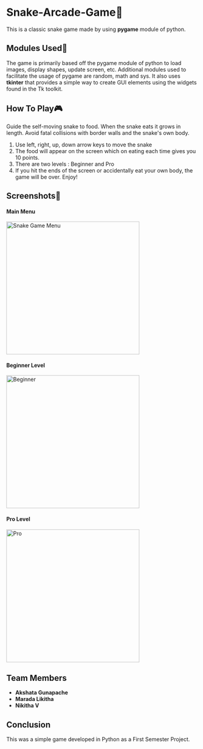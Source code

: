 # Snake-Arcade-Game🐍
 This is a classic snake game made by using **pygame** module of python.
 
 ## Modules Used🧩
 The game is primarily based off the pygame module of python to load images, display shapes, update screen, etc. Additional modules used to facilitate the usage of pygame are
 random, math and sys. It also uses **tkinter** that provides a simple way to create GUI elements using the widgets found in the Tk toolkit. 
 
 ## How To Play🎮
Guide the self-moving snake to food. When the snake eats it grows in length. Avoid fatal collisions with
border walls and the snake's own body.
1. Use left, right, up, down arrow keys to move the snake
2. The food will appear on the screen which on eating each time gives you 10 points.
3. There are two levels : Beginner and Pro
4. If you hit the ends of the screen or accidentally eat your own body, the game will be over.
Enjoy!

## Screenshots📸
<p align="center">
  <h4>Main Menu</h4>
  <img src="https://i.imgur.com/M5UpVyM.png" width="350" title="Snake Game Menu">
  <h4>Beginner Level</h4>
  <img src="https://i.imgur.com/1sTpSUK.png" width="350" alt="Beginner">
  <h4>Pro Level</h4>
  <img src="https://i.imgur.com/gp0iobx.png" width="350" alt="Pro">
</p>

## Team Members
- **Akshata Gunapache**
- **Marada Likitha**
- **Nikitha V**

## Conclusion
This was a simple game developed in Python as a First Semester Project.




 

 

